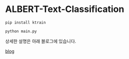 # ALBERT-Text-Classification

```
pip install ktrain

python main.py
```

상세한 설명은 아래 블로그에 있습니다.

[blog](https://hipgyung.tistory.com/93)